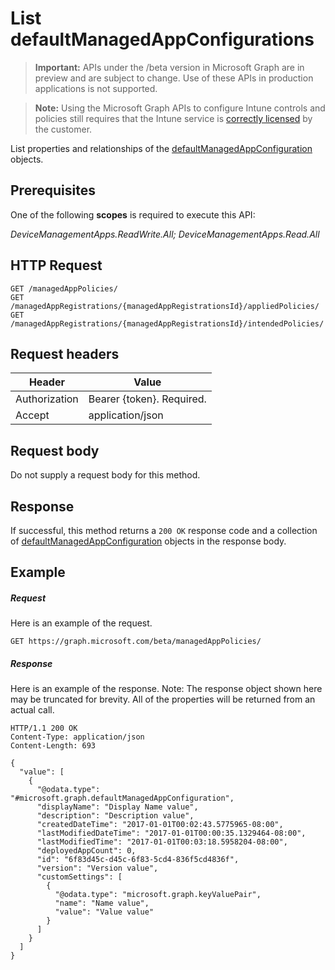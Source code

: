 ﻿# List defaultManagedAppConfigurations

> **Important:** APIs under the /beta version in Microsoft Graph are in preview and are subject to change. Use of these APIs in production applications is not supported.

> **Note:** Using the Microsoft Graph APIs to configure Intune controls and policies still requires that the Intune service is [correctly licensed](https://go.microsoft.com/fwlink/?linkid=839381) by the customer.

List properties and relationships of the [defaultManagedAppConfiguration](../resources/intune_mam_defaultmanagedappconfiguration.md) objects.
## Prerequisites
One of the following **scopes** is required to execute this API:

*DeviceManagementApps.ReadWrite.All; DeviceManagementApps.Read.All*
## HTTP Request
<!-- {
  "blockType": "ignored"
}
-->
```http
GET /managedAppPolicies/
GET /managedAppRegistrations/{managedAppRegistrationsId}/appliedPolicies/
GET /managedAppRegistrations/{managedAppRegistrationsId}/intendedPolicies/
```

## Request headers
|Header|Value|
|---|---|
|Authorization|Bearer {token}. Required.|
|Accept|application/json|

## Request body
Do not supply a request body for this method.

## Response

If successful, this method returns a `200 OK` response code and a collection of [defaultManagedAppConfiguration](../resources/intune_mam_defaultmanagedappconfiguration.md) objects in the response body.

## Example

##### Request

Here is an example of the request.
```http
GET https://graph.microsoft.com/beta/managedAppPolicies/
```

##### Response

Here is an example of the response. Note: The response object shown here may be truncated for brevity. All of the properties will be returned from an actual call.
```http
HTTP/1.1 200 OK
Content-Type: application/json
Content-Length: 693

{
  "value": [
    {
      "@odata.type": "#microsoft.graph.defaultManagedAppConfiguration",
      "displayName": "Display Name value",
      "description": "Description value",
      "createdDateTime": "2017-01-01T00:02:43.5775965-08:00",
      "lastModifiedDateTime": "2017-01-01T00:00:35.1329464-08:00",
      "lastModifiedTime": "2017-01-01T00:03:18.5958204-08:00",
      "deployedAppCount": 0,
      "id": "6f83d45c-d45c-6f83-5cd4-836f5cd4836f",
      "version": "Version value",
      "customSettings": [
        {
          "@odata.type": "microsoft.graph.keyValuePair",
          "name": "Name value",
          "value": "Value value"
        }
      ]
    }
  ]
}
```



